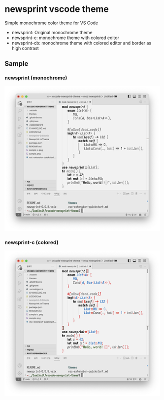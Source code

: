 # newsprint vscode theme

Simple monochrome color theme for VS Code

- newsprint: Original monochrome theme
- newsprint-c: monochrome theme with colored editor
- newsprint-cb: monochrome theme with colored editor and border as high contrast

## Sample

### newsprint (monochrome)

![Image](https://raw.githubusercontent.com/lumiknit/vscode-newsprint-theme/master/sample.png)

### newsprint-c (colored)

![Image](https://raw.githubusercontent.com/lumiknit/vscode-newsprint-theme/master/sample-c.png)
